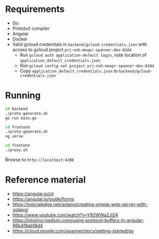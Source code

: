 # Requirements
- Go 
- Protobuf compiler
- Angular
- Docker
- Valid gcloud credentials in `backend/gcloud-credentials.json` with access to gcloud project `prj-nxh-moapr-spanner-dev-8104`
    - Run `gcloud auth application-default login`, note location of `application_default_credentials.json`
    - Run `gcloud config set project prj-nxh-moapr-spanner-dev-8104`
    - Copy `application_default_credentials.json` to `backend/gcloud-credentials.json`

# Running

```sh
cd backend
./proto-generate.sh
go run main.go
```

```sh
cd frontend
./proto-generate.sh
ng serve
```

```sh
cd frontend
./proxy.sh
```

Browse to `http://localhost:4200`

# Reference material
- https://angular.io/cli
- https://angular.io/guide/forms
- https://tutorialedge.net/golang/creating-simple-web-server-with-golang/
- https://www.youtube.com/watch?v=Y92WWaZJl24
- https://intuting.medium.com/using-protocol-buffers-in-angular-96b4f8ab18d4
- https://cloud.google.com/spanner/docs/getting-started/go
